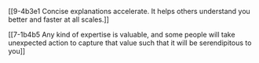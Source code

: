 [[9-4b3e1 Concise explanations accelerate. It helps others understand you better and faster at all scales.]]

[[7-1b4b5 Any kind of expertise is valuable, and some people will take unexpected action to capture that value such that it will be serendipitous to you]]